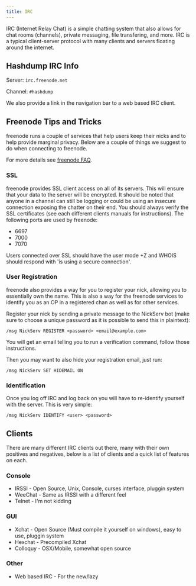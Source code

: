 ```yaml
---
title: IRC
---
```


IRC (Internet Relay Chat) is a simple chatting system that also allows for chat rooms (channels), private messaging, file transfering, and more. IRC is a typical client-server protocol with many clients and servers floating around the internet.

## Hashdump IRC Info

Server:  `irc.freenode.net`

Channel:  `#hashdump`

We also provide a link in the navigation bar to a web based IRC client.

## Freenode Tips and Tricks

freenode runs a couple of services that help users keep their nicks and to help provide marginal privacy. Below are a couple of things we suggest to do when connecting to freenode.

For more details see [freenode FAQ](https://freenode.net/faq.shtml).

### SSL

freenode provides SSL client access on all of its servers. This will ensure that your data to the server will be encrypted. It should be noted that anyone in a channel can still be logging or could be using an insecure connection exposing the chatter on their end. You should always verify the SSL certificates (see each different clients manuals for instructions). The following ports are used by freenode:

* 6697
* 7000
* 7070

Users connected over SSL should have the user mode +Z and WHOIS should respond with 'is using a secure connection'.

### User Registration

freenode also provides a way for you to register your nick, allowing you to essentially own the name. This is also a way for the freenode services to identify you as an OP in a registered chan as well as for other services.

Register your nick by sending a private message to the NickServ bot (make sure to choose a unique password as it is possible to send this in plaintext):

```
/msg NickServ REGISTER <password> <email@example.com>
```

You will get an email telling you to run a verification command, follow those instructions.

Then you may want to also hide your registration email, just run:

```
/msg NickServ SET HIDEMAIL ON
```

### Identification

Once you log off IRC and log back on you will have to re-identify yourself with the server. This is very simple:

```
/msg NickServ IDENTIFY <user> <password>
```

## Clients

There are many different IRC clients out there, many with their own positives and negatives, below is a list of clients and a quick list of features on each.

### Console

* IRSSI - Open Source, Unix, Console, curses interface, pluggin system
* WeeChat - Same as IRSSI with a different feel
* Telnet - I'm not kidding

### GUI

* Xchat - Open Source (Must compile it yourself on windows), easy to use, pluggin system
* Hexchat - Precompiled Xchat
* Colloquy - OSX/Mobile, somewhat open source

### Other
* Web based IRC - For the new/lazy
